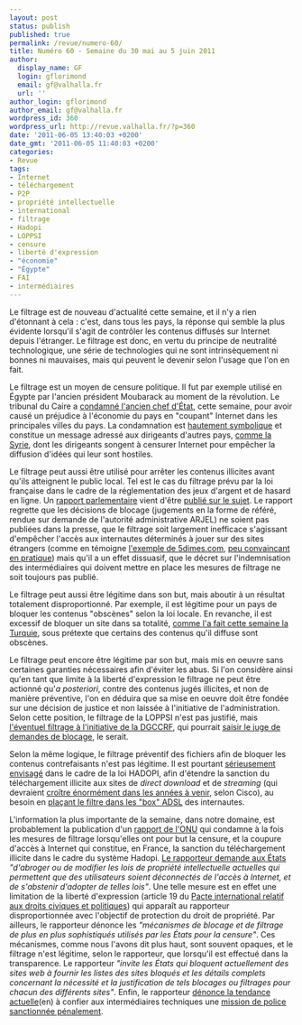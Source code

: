 ```yaml
---
layout: post
status: publish
published: true
permalink: /revue/numero-60/
title: Numéro 60 - Semaine du 30 mai au 5 juin 2011
author:
  display_name: GF
  login: gflorimond
  email: gf@valhalla.fr
  url: ''
author_login: gflorimond
author_email: gf@valhalla.fr
wordpress_id: 360
wordpress_url: http://revue.valhalla.fr/?p=360
date: '2011-06-05 13:40:03 +0200'
date_gmt: '2011-06-05 11:40:03 +0200'
categories:
- Revue
tags:
- Internet
- téléchargement
- P2P
- propriété intellectuelle
- international
- filtrage
- Hadopi
- LOPPSI
- censure
- liberté d'expression
- "économie"
- "Égypte"
- FAI
- intermédiaires
---
```

<p>Le filtrage est de nouveau d'actualité cette semaine, et il n'y a rien d'étonnant à cela : c'est, dans tous les pays, la réponse qui semble la plus évidente lorsqu'il s'agit de contrôler les contenus diffusés sur Internet depuis l'étranger. Le filtrage est donc, en vertu du principe de neutralité technologique, une série de technologies qui ne sont intrinsèquement ni bonnes ni mauvaises, mais qui peuvent le devenir selon l'usage que l'on en fait.</p>
<p>Le filtrage est un moyen de censure politique. Il fut par exemple utilisé en Égypte par l'ancien président Moubarack au moment de la révolution. Le tribunal du Caire a <a href="http://www.numerama.com/magazine/18906-65-millions-d-euros-d-amende-pour-avoir-coupe-internet-en-egypte.html">condamné l'ancien chef d'État</a>, cette semaine, pour avoir causé un préjudice à l'économie du pays en "coupant" Internet dans les principales villes du pays. La condamnation est <a href="http://www.zdnet.fr/actualites/egypte-la-coupure-d-internet-au-centre-de-la-premiere-condamnation-d-hosni-moubarak-39761246.htm">hautement symbolique</a> et constitue un message adressé aux dirigeants d'autres pays, <a href="http://www.numerama.com/magazine/18957-la-syrie-coupe-aussi-l-acces-a-internet.html">comme la Syrie</a>, dont les dirigeants songent à censurer Internet pour empêcher la diffusion d'idées qui leur sont hostiles.</p>
<p>Le filtrage peut aussi être utilisé pour arrêter les contenus illicites avant qu'ils atteignent le public local. Tel est le cas du filtrage prévu par la loi française dans le cadre de la réglementation des jeux d'argent et de hasard en ligne. Un <a href="http://www.pcinpact.com/actu/news/63804-hadopi-arjel-blocage-indemnisation-couts.htm">rapport parlementaire</a> vient d'être <a href="http://www.zdnet.fr/actualites/sites-de-jeux-illegaux-les-blocages-de-l-arjel-sont-ils-efficaces-39761259.htm">publié sur le sujet</a>. Le rapport regrette que les décisions de blocage (jugements en la forme de référé, rendue sur demande de l'autorité administrative ARJEL) ne soient pas publiées dans la presse, que le filtrage soit largement inefficace s'agissant d'empêcher l'accès aux internautes déterminés à jouer sur des sites étrangers (comme en témoigne <a href="http://www.pcinpact.com/actu/news/63812-5dimes-fivedimes-blocage-arjel.htm">l'exemple de 5dimes.com</a>, <a href="http://www.pcinpact.com/actu/news/63829-5dimes-arjel-blocage-bgp-dns.htm">peu convaincant en pratique</a>) mais qu'il a un effet dissuasif, que le décret sur l'indemnisation des intermédiaires qui doivent mettre en place les mesures de filtrage ne soit toujours pas publié.</p>
<p>Le filtrage peut aussi être légitime dans son but, mais aboutir à un résultat totalement disproportionné. Par exemple, il est légitime pour un pays de bloquer les contenus "obscènes" selon la loi locale. En revanche, il est excessif de bloquer un site dans sa totalité, <a href="http://www.numerama.com/magazine/18912-rapidshare-et-fileserve-bannis-en-turquie.html">comme l'a fait cette semaine la Turquie</a>, sous prétexte que certains des contenus qu'il diffuse sont obscènes.</p>
<p>Le filtrage peut encore être légitime par son but, mais mis en oeuvre sans certaines garanties nécessaires afin d'éviter les abus. Si l'on considère ainsi qu'en tant que limite à la liberté d'expression le filtrage ne peut être actionné qu'<i>a posteriori</i>, contre des contenus jugés illicites, et non de manière préventive, l'on en déduira que sa mise en oeuvre doit être fondée sur une décision de justice et non laissée à l'initiative de l'administration. Selon cette position, le filtrage de la LOPPSI n'est pas justifié, mais <a href="http://www.numerama.com/magazine/18934-frederic-lefebvre-relance-le-blocage-de-sites-via-la-dgccrf.html">l'éventuel filtrage à l'initiative de la DGCCRF</a>, qui pourrait <a href="http://www.numerama.com/magazine/18934-frederic-lefebvre-relance-le-blocage-de-sites-via-la-dgccrf.html">saisir le juge de demandes de blocage</a>, le serait.</p>
<p>Selon la même logique, le filtrage préventif des fichiers afin de bloquer les contenus contrefaisants n'est pas légitime. Il est pourtant <a href="http://www.pcinpact.com/actu/news/63888-hadopi-streaming-direct-download-etudes-observations.htm">sérieusement envisagé</a> dans le cadre de la loi HADOPI, afin d'étendre la sanction du téléchargement illicite aux sites de <i>direct download</i> et de <i>streaming</i> (qui devraient <a href="http://www.numerama.com/magazine/18961-le-trafic-p2p-et-telechargement-direct-devrait-exploser-dans-les-annees-a-venir.html">croître énormément dans les années à venir</a>, selon Cisco), au besoin en <a href="http://www.numerama.com/magazine/18917-l-hadopi-n-a-recu-que-3-reponses-sur-les-logiciels-de-filtrage.html">plaçant le filtre dans les "box" ADSL</a> des internautes.</p>
<p>L'information la plus importante de la semaine, dans notre domaine, est probablement la publication d'un <a href="http://www.pcinpact.com/actu/news/63923-nations-unies-hadopi-liberte-expression.htm">rapport de l'ONU</a> qui condamne à la fois les mesures de filtrage lorsqu'elles ont pour but la censure, et la coupure d'accès à Internet qui constitue, en France, la sanction du téléchargement illicite dans le cadre du système Hadopi. <a href="http://www.numerama.com/magazine/18952-un-rapport-de-l-onu-fustige-la-loi-hadopi-et-le-filtrage.html">Le rapporteur demande aux États</a> <i>"d'abroger ou de modifier les lois de propriété intellectuelle actuelles qui permettent que des utilisateurs soient déconnectés de l'accès à Internet, et de s'abstenir d'adopter de telles lois"</i>. Une telle mesure est en effet une limitation de la liberté d'expression (article 19 du <a href="http://www2.ohchr.org/french/law/ccpr.htm">Pacte international relatif aux droits civiques et politiques</a>) qui apparaît au rapporteur disproportionnée avec l'objectif de protection du droit de propriété. Par ailleurs, le rapporteur dénonce les <i>"mécanismes de blocage et de filtrage de plus en plus sophistiqués utilisés par les États pour la censure"</i>. Ces mécanismes, comme nous l'avons dit plus haut, sont souvent opaques, et le filtrage n'est légitime, selon le rapporteur, que lorsqu'il est effectué dans la transparence. Le rapporteur <i>"invite les États qui bloquent actuellement des sites web à fournir les listes des sites bloqués et les détails complets concernant la nécessité et la justification de tels blocages ou filtrages pour chacun des différents sites"</i>. Enfin, le rapporteur <a href="http://arstechnica.com/tech-policy/news/2011/06/un-free-speech-watchdog-blasts-three-strikes-rules.ars">dénonce la tendance actuelle</a><span class="lang">(en)</span> à confier aux intermédiaires techniques une <a href="http://www.laquadrature.net/fr/un-rapport-de-lonu-tacle-le-g8-lacta-hadopi-loppsi">mission de police sanctionnée pénalement</a>.</p>
